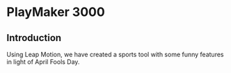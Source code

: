 # PlayMaker 3000

## Introduction

Using Leap Motion, we have created a sports tool with some funny features in light of April Fools Day.

